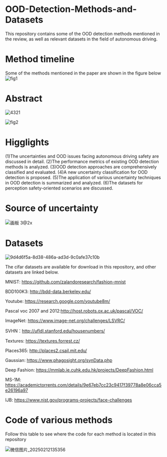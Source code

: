 # OOD-Detection-Methods-and-Datasets
This repository contains some of the OOD detection methods mentioned in the review, as well as relevant datasets in the field of autonomous driving.
# Method timeline
Some of the methods mentioned in the paper are shown in the figure below
![fig1](https://github.com/user-attachments/assets/eca1c88d-3149-4cff-bede-fa34ac0914ff)
# Abstract
![4321](https://github.com/user-attachments/assets/7447dd6c-953c-41bc-ab04-dc94cd19553d)

![fig2](https://github.com/user-attachments/assets/59097a3b-8b14-4595-b617-342536e324fd)
# Higglights
(1)The uncertainties and OOD issues facing autonomous driving safety are discussed in detail.
(2)The performance metrics of existing OOD detection methods is analyzed.
(3)OOD detection approaches are comprehensively classified and evaluated.
(4)A new uncertainty classification for OOD detection is proposed.
(5)The application of various uncertainty techniques in OOD detection is summarized and analyzed.
(6)The datasets for perception safety-oriented scenarios are discussed.
# Source of uncertainty
![画板 3@2x](https://github.com/user-attachments/assets/d25f7a77-bcf9-4dea-b190-544c701b3d2a)

# Datasets
![9d4d6f5a-8d38-486a-ad3d-9c0afe37c10b](https://github.com/user-attachments/assets/c01fbb83-59d9-45fe-b26c-6286e7c3667c)

The cifar datasets are available for download in this repository, and other datasets are linked below.

MNIST: https://github.com/zalandoresearch/fashion-mnist

BDD100K3: http://bdd-data.berkeley.edu/

Youtube: https://research.google.com/youtube8m/

Pascal voc 2007 and 2012:http://host.robots.ox.ac.uk/pascal/VOC/

ImageNet: https://www.image-net.org/challenges/LSVRC/

SVHN：http://ufldl.stanford.edu/housenumbers/

Textures: https://textures.forrest.cz/

Places365: http://places2.csail.mit.edu/

Gaussian: https://www.phagosight.org/synData.php

Deep Fashion: https://mmlab.ie.cuhk.edu.hk/projects/DeepFashion.html

MS-1M: https://academictorrents.com/details/9e67eb7cc23c9417f39778a8e06cca5e26196a97

IJB: https://www.nist.gov/programs-projects/face-challenges

# Code of various methods
Follow this table to see where the code for each method is located in this repository

![微信图片_20250212135356](https://github.com/user-attachments/assets/e135a9d8-55ca-4ec5-8de5-b35968aed529)


